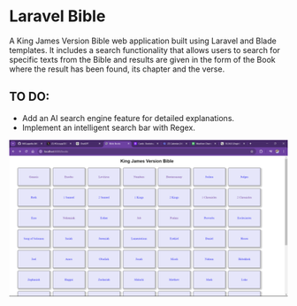 # Laravel Bible

<p>
  A King James Version Bible web application built using Laravel and Blade templates. It includes a search functionality that allows users to search for specific texts from the Bible and results are given in the form of the Book where the result has been found, its chapter and the verse. 
</p>
<p>
    <h2>TO DO:</h2>
    <ul>
        <li>
            Add an AI search engine feature for detailed explanations.
        </li>
        <li>
            Implement an intelligent search bar with Regex.
        </li>
    </ul>
</p>


<img src="./screenshots/homepage.png">
